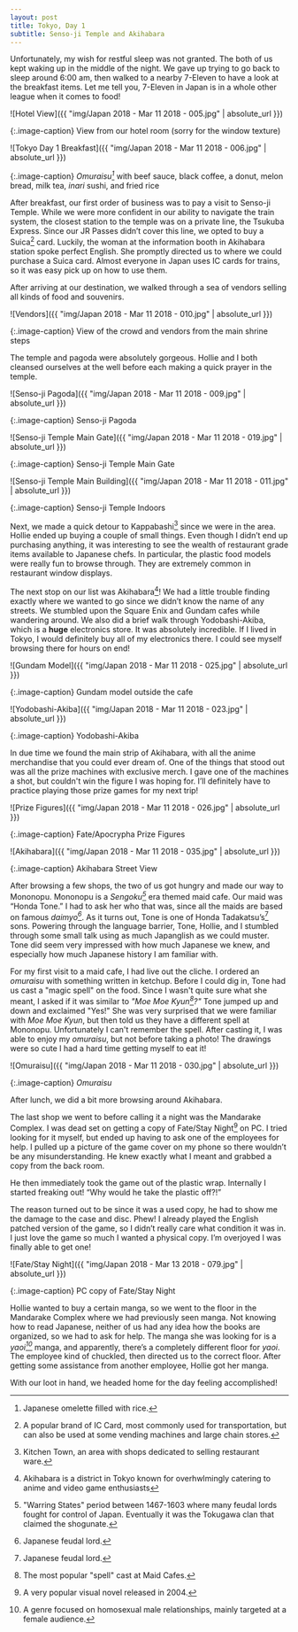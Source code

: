 ```yaml
---
layout: post
title: Tokyo, Day 1
subtitle: Senso-ji Temple and Akihabara
---
```


Unfortunately, my wish for restful sleep was not granted. The both of us kept waking up in the middle of the night. We gave up trying to go back to sleep around 6:00 am, then walked to a nearby 7-Eleven to have a look at the breakfast items. Let me tell you, 7-Eleven in Japan is in a whole other league when it comes to food!

![Hotel View]({{ "img/Japan 2018 - Mar 11 2018 - 005.jpg" | absolute_url }})

{:.image-caption}
View from our hotel room (sorry for the window texture)

![Tokyo Day 1 Breakfast]({{ "img/Japan 2018 - Mar 11 2018 - 006.jpg" | absolute_url }})

{:.image-caption}
_Omuraisu[^1]_ with beef sauce, black coffee, a donut, melon bread, milk tea, _inari_ sushi, and fried rice

After breakfast, our first order of business was to pay a visit to Senso-ji Temple. While we were more confident in our ability to navigate the train system, the closest station to the temple was on a private line, the Tsukuba Express. Since our JR Passes didn’t cover this line, we opted to buy a Suica[^2] card. Luckily, the woman at the information booth in Akihabara station spoke perfect English. She promptly directed us to where we could purchase a Suica card. Almost everyone in Japan uses IC cards for trains, so it was easy pick up on how to use them.

After arriving at our destination, we walked through a sea of vendors selling all kinds of food and souvenirs.

![Vendors]({{ "img/Japan 2018 - Mar 11 2018 - 010.jpg" | absolute_url }})

{:.image-caption}
View of the crowd and vendors from the main shrine steps

The temple and pagoda were absolutely gorgeous. Hollie and I both cleansed ourselves at the well before each making a quick prayer in the temple.

![Senso-ji Pagoda]({{ "img/Japan 2018 - Mar 11 2018 - 009.jpg" | absolute_url }})

{:.image-caption}
Senso-ji Pagoda

![Senso-ji Temple Main Gate]({{ "img/Japan 2018 - Mar 11 2018 - 019.jpg" | absolute_url }})

{:.image-caption}
Senso-ji Temple Main Gate

![Senso-ji Temple Main Building]({{ "img/Japan 2018 - Mar 11 2018 - 011.jpg" | absolute_url }})

{:.image-caption}
Senso-ji Temple Indoors

Next, we made a quick detour to Kappabashi[^3] since we were in the area. Hollie ended up buying a couple of small things. Even though I didn’t end up purchasing anything, it was interesting to see the wealth of restaurant grade items available to Japanese chefs. In particular, the plastic food models were really fun to browse through. They are extremely common in restaurant window displays.

The next stop on our list was Akihabara[^4]! We had a little trouble finding exactly where we wanted to go since we didn’t know the name of any streets. We stumbled upon the Square Enix and Gundam cafes while wandering around. We also did a brief walk through Yodobashi-Akiba, which is a **huge** electronics store. It was absolutely incredible. If I lived in Tokyo, I would definitely buy all of my electronics there. I could see myself browsing there for hours on end!

![Gundam Model]({{ "img/Japan 2018 - Mar 11 2018 - 025.jpg" | absolute_url }})

{:.image-caption}
Gundam model outside the cafe

![Yodobashi-Akiba]({{ "img/Japan 2018 - Mar 11 2018 - 023.jpg" | absolute_url }})

{:.image-caption}
Yodobashi-Akiba

In due time we found the main strip of Akihabara, with all the anime merchandise that you could ever dream of. One of the things that stood out was all the prize machines with exclusive merch. I gave one of the machines a shot, but couldn't win the figure I was hoping for. I’ll definitely have to practice playing those prize games for my next trip!

![Prize Figures]({{ "img/Japan 2018 - Mar 11 2018 - 026.jpg" | absolute_url }})

{:.image-caption}
Fate/Apocrypha Prize Figures

![Akihabara]({{ "img/Japan 2018 - Mar 11 2018 - 035.jpg" | absolute_url }})

{:.image-caption}
Akihabara Street View

After browsing a few shops, the two of us got hungry and made our way to Mononopu. Mononopu is a _Sengoku[^5]_ era themed maid cafe. Our maid was “Honda Tone.” I had to ask her who that was, since all the maids are based on famous _daimyo[^6]_. As it turns out, Tone is one of Honda Tadakatsu’s[^6] sons. Powering through the language barrier, Tone, Hollie, and I stumbled through some small talk using as much Japanglish as we could muster. Tone did seem very impressed with how much Japanese we knew, and especially how much Japanese history I am familiar with.

For my first visit to a maid cafe, I had live out the cliche. I ordered an _omuraisu_ with something written in ketchup. Before I could dig in, Tone had us cast a "magic spell" on the food. Since I wasn't quite sure what she meant, I asked if it was similar to _"Moe Moe Kyun[^8]?"_ Tone jumped up and down and exclaimed "Yes!" She was very surprised that we were familiar with _Moe Moe Kyun_, but then told us they have a different spell at Mononopu. Unfortunately I can't remember the spell. After casting it, I was able to enjoy my _omuraisu_, but not before taking a photo! The drawings were so cute I had a hard time getting myself to eat it!

![Omuraisu]({{ "img/Japan 2018 - Mar 11 2018 - 030.jpg" | absolute_url }})

{:.image-caption}
_Omuraisu_

After lunch, we did a bit more browsing around Akihabara.

The last shop we went to before calling it a night was the Mandarake Complex. I was dead set on getting a copy of Fate/Stay Night[^9] on PC. I tried looking for it myself, but ended up having to ask one of the employees for help. I pulled up a picture of the game cover on my phone so there wouldn’t be any misunderstanding. He knew exactly what I meant and grabbed a copy from the back room.

He then immediately took the game out of the plastic wrap. Internally I started freaking out! “Why would he take the plastic off?!”

The reason turned out to be since it was a used copy, he had to show me the damage to the case and disc. Phew! I already played the English patched version of the game, so I didn’t really care what condition it was in. I just love the game so much I wanted a physical copy. I’m overjoyed I was finally able to get one!

![Fate/Stay Night]({{ "img/Japan 2018 - Mar 13 2018 - 079.jpg" | absolute_url }})

{:.image-caption}
PC copy of Fate/Stay Night

Hollie wanted to buy a certain manga, so we went to the floor in the Mandarake Complex where we had previously seen manga. Not knowing how to read Japanese, neither of us had any idea how the books are organized, so we had to ask for help. The manga she was looking for is a _yaoi[^10]_ manga, and apparently, there’s a completely different floor for _yaoi_. The employee kind of chuckled, then directed us to the correct floor. After getting some assistance from another employee, Hollie got her manga.

With our loot in hand, we headed home for the day feeling accomplished!

[^1]: Japanese omelette filled with rice.
[^2]: A popular brand of IC Card, most commonly used for transportation, but can also be used at some vending machines and large chain stores.
[^3]: Kitchen Town, an area with shops dedicated to selling restaurant ware.
[^4]: Akihabara is a district in Tokyo known for overhwlmingly catering to anime and video game enthusiasts
[^5]: "Warring States" period between 1467-1603 where many feudal lords fought for control of Japan. Eventually it was the Tokugawa clan that claimed the shogunate.
[^6]: Japanese feudal lord.
[^7]: An extremely famous samurai who served under Ieyasu Tokugawa.
[^8]: The most popular "spell" cast at Maid Cafes.
[^9]: A very popular visual novel released in 2004.
[^10]: A genre focused on homosexual male relationships, mainly targeted at a female audience.